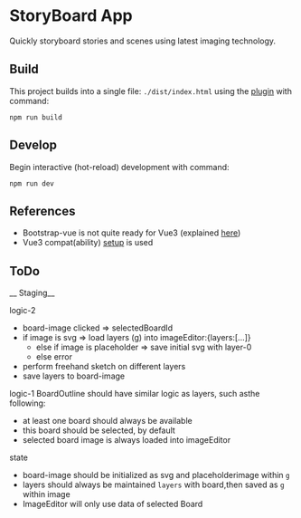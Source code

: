 # StoryBoard App

Quickly storyboard stories and scenes using latest imaging technology.


## Build

This project builds into a single file: `./dist/index.html` using the [plugin](https://github.com/richardtallent/vite-plugin-singlefile) with command:

```
npm run build
```

## Develop

Begin interactive (hot-reload) development with command:

```
npm run dev
```



## References

* Bootstrap-vue is not quite ready for Vue3 (explained [here](https://bootstrap-vue.org/vue3))
* Vue3 compat(ability) [setup](https://stackblitz.com/edit/bootstrap-vue-with-compat?file=main.js) is used



## ToDo

__ Staging__

logic-2
* board-image clicked => selectedBoardId
* if image is svg => load layers (g) into imageEditor:{layers:[...]}
  - else if image is placeholder => save initial svg with layer-0
  - else error
* perform freehand sketch on different layers
* save layers to board-image

logic-1
BoardOutline should have similar logic as layers, such asthe following:
* at least one board should always be available
* this board should be selected, by default
* selected board image is always loaded into imageEditor

state
* board-image should be initialized as svg and placeholderimage within `g`
* layers should always be maintained `layers` with board,then saved as `g` within image
* ImageEditor will only use data of selected Board
 